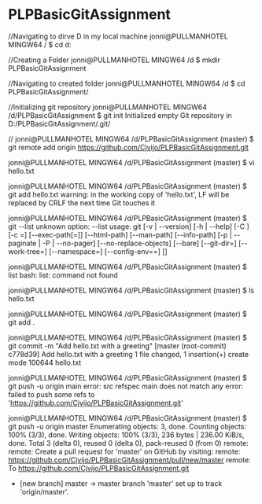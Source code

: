 # PLPBasicGitAssignment
//Navigating to dirve D in my local machine
jonni@PULLMANHOTEL MINGW64 /
$ cd d:

//Creating a Folder
jonni@PULLMANHOTEL MINGW64 /d
$ mkdir PLPBasicGitAssignment

//Navigating to created folder
jonni@PULLMANHOTEL MINGW64 /d
$ cd PLPBasicGitAssignment/

//Initializing git repository
jonni@PULLMANHOTEL MINGW64 /d/PLPBasicGitAssignment
$ git init
Initialized empty Git repository in D:/PLPBasicGitAssignment/.git/

//
jonni@PULLMANHOTEL MINGW64 /d/PLPBasicGitAssignment (master)
$ git remote add origin https://github.com/Cjvijo/PLPBasicGitAssignment.git

jonni@PULLMANHOTEL MINGW64 /d/PLPBasicGitAssignment (master)
$ vi hello.txt

jonni@PULLMANHOTEL MINGW64 /d/PLPBasicGitAssignment (master)
$ git add hello.txt
warning: in the working copy of 'hello.txt', LF will be replaced by CRLF the next time Git touches it

jonni@PULLMANHOTEL MINGW64 /d/PLPBasicGitAssignment (master)
$ git --list
unknown option: --list
usage: git [-v | --version] [-h | --help] [-C <path>] [-c <name>=<value>]
           [--exec-path[=<path>]] [--html-path] [--man-path] [--info-path]
           [-p | --paginate | -P | --no-pager] [--no-replace-objects] [--bare]
           [--git-dir=<path>] [--work-tree=<path>] [--namespace=<name>]
           [--config-env=<name>=<envvar>] <command> [<args>]

jonni@PULLMANHOTEL MINGW64 /d/PLPBasicGitAssignment (master)
$ list
bash: list: command not found

jonni@PULLMANHOTEL MINGW64 /d/PLPBasicGitAssignment (master)
$ ls
hello.txt

jonni@PULLMANHOTEL MINGW64 /d/PLPBasicGitAssignment (master)
$ git add .

jonni@PULLMANHOTEL MINGW64 /d/PLPBasicGitAssignment (master)
$ git commit -m "Add hello.txt with a greeting"
[master (root-commit) c778d39] Add hello.txt with a greeting
 1 file changed, 1 insertion(+)
 create mode 100644 hello.txt

jonni@PULLMANHOTEL MINGW64 /d/PLPBasicGitAssignment (master)
$ git push -u origin main
error: src refspec main does not match any
error: failed to push some refs to 'https://github.com/Cjvijo/PLPBasicGitAssignment.git'

jonni@PULLMANHOTEL MINGW64 /d/PLPBasicGitAssignment (master)
$ git push -u origin master
Enumerating objects: 3, done.
Counting objects: 100% (3/3), done.
Writing objects: 100% (3/3), 236 bytes | 236.00 KiB/s, done.
Total 3 (delta 0), reused 0 (delta 0), pack-reused 0 (from 0)
remote:
remote: Create a pull request for 'master' on GitHub by visiting:
remote:      https://github.com/Cjvijo/PLPBasicGitAssignment/pull/new/master
remote:
To https://github.com/Cjvijo/PLPBasicGitAssignment.git
 * [new branch]      master -> master
branch 'master' set up to track 'origin/master'.
